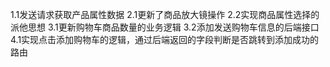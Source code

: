 1.1发送请求获取产品属性数据
2.1更新了商品放大镜操作
2.2实现商品属性选择的派他思想
3.1更新购物车商品数量的业务逻辑
3.2添加发送购物车信息的后端接口
4.1实现点击添加购物车的逻辑，通过后端返回的字段判断是否跳转到添加成功的路由